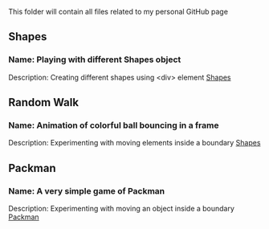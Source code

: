 This folder will contain all files related to my personal GitHub page

## Shapes
### Name: Playing with different Shapes object  
Description: Creating different shapes using \<div\> element 
<a href="https://github.com/msubhabrata3/msubhabrata3.github.io/blob/main/pages/Shapes-Excercise.html">Shapes</a>

## Random Walk
### Name: Animation of colorful ball bouncing in a frame  
Description: Experimenting with moving elements inside a boundary 
<a href="https://github.com/msubhabrata3/msubhabrata3.github.io/blob/main/pages/Shapes-Excercise.html">Shapes</a>

## Packman
### Name: A very simple game of Packman
Description: Experimenting with moving an object inside a boundary 
<a href="https://github.com/msubhabrata3/msubhabrata3.github.io/blob/main/pages/Packman-Excercise.html">Packman</a>
